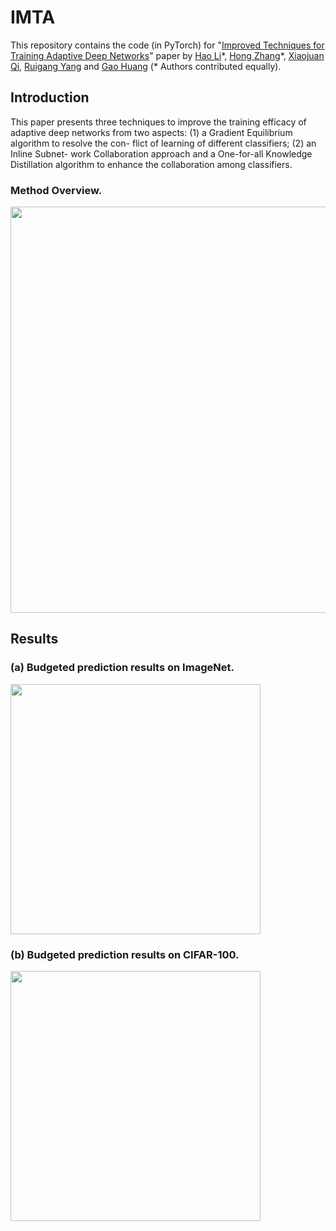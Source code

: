 # IMTA

This repository contains the code (in PyTorch) for "[Improved Techniques for Training Adaptive Deep Networks](https://arxiv.org/pdf/1908.06294.pdf)" paper by [Hao Li](https://github.com/cpsxhao)\*, [Hong Zhang](https://github.com/kalviny)\*, [Xiaojuan Qi](https://xjqi.github.io/), [Ruigang Yang](http://research.baidu.com/People/index-view?id=114) and [Gao Huang](http://www.gaohuang.net/) (* Authors contributed equally).

## Introduction

This paper presents three techniques to improve the training efficacy of adaptive deep networks from two aspects: (1) a Gradient Equilibrium algorithm to resolve the con- flict of learning of different classifiers; (2) an Inline Subnet- work Collaboration approach and a One-for-all Knowledge Distillation algorithm to enhance the collaboration among classifiers. 

### Method Overview.

<img src="https://user-images.githubusercontent.com/799931/63514741-e2b7dc80-c51b-11e9-84e2-d95da7b92024.jpg" width="650">

## Results
### (a) Budgeted prediction results on ImageNet.

<img src="https://user-images.githubusercontent.com/799931/63515308-219a6200-c51d-11e9-956d-2e0cb12026fa.jpg" width="400">

### (b) Budgeted prediction results on CIFAR-100.

<img src="https://user-images.githubusercontent.com/799931/63515429-6de5a200-c51d-11e9-96b9-2bc9d63a1ae1.jpg" width="400">